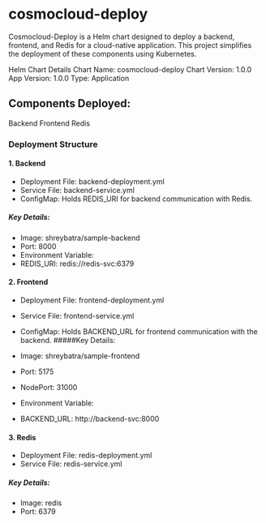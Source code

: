 # cosmocloud-deploy
Cosmocloud-Deploy is a Helm chart designed to deploy a backend, frontend, and Redis for a cloud-native application. This project simplifies the deployment of these components using Kubernetes.

Helm Chart Details
Chart Name: cosmocloud-deploy
Chart Version: 1.0.0
App Version: 1.0.0
Type: Application
## Components Deployed:
Backend
Frontend
Redis
### Deployment Structure
#### 1. Backend
- Deployment File: backend-deployment.yml
- Service File: backend-service.yml
- ConfigMap: Holds REDIS_URI for backend communication with Redis.
##### Key Details:

- Image: shreybatra/sample-backend
- Port: 8000
- Environment Variable:
- REDIS_URI: redis://redis-svc:6379
#### 2. Frontend
- Deployment File: frontend-deployment.yml
- Service File: frontend-service.yml
- ConfigMap: Holds BACKEND_URL for frontend communication with the backend.
#####Key Details:

- Image: shreybatra/sample-frontend
- Port: 5175
- NodePort: 31000
- Environment Variable:
- BACKEND_URL: http://backend-svc:8000
#### 3. Redis
- Deployment File: redis-deployment.yml
- Service File: redis-service.yml
##### Key Details:

- Image: redis
- Port: 6379



